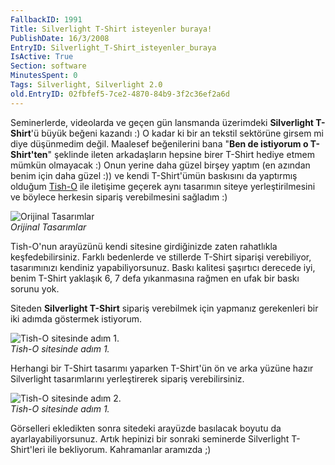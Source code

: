 ```yaml
---
FallbackID: 1991
Title: Silverlight T-Shirt isteyenler buraya!
PublishDate: 16/3/2008
EntryID: Silverlight_T-Shirt_isteyenler_buraya
IsActive: True
Section: software
MinutesSpent: 0
Tags: Silverlight, Silverlight 2.0
old.EntryID: 02fbfef5-7ce2-4870-84b9-3f2c36ef2a6d
---
```

Seminerlerde, videolarda ve geçen gün lansmanda üzerimdeki **Silverlight
T-Shirt**'ü büyük beğeni kazandı :) O kadar ki bir an tekstil sektörüne
girsem mi diye düşünmedim değil. Maalesef beğenilerini bana "**Ben de
istiyorum o T-Shirt'ten**" şeklinde ileten arkadaşların hepsine birer
T-Shirt hediye etmem mümkün olmayacak :) Onun yerine daha güzel birşey
yaptım (en azından benim için daha güzel :)) ve kendi T-Shirt'ümün
baskısını da yaptırmış olduğum [Tish-O](http://www.tish-o.com.tr/) ile
iletişime geçerek aynı tasarımın siteye yerleştirilmesini ve böylece
herkesin sipariş verebilmesini sağladım :)

![Orijinal
Tasarımlar](http://cdn.daron.yondem.com/assets/1991/15032008_3.jpg)\
*Orijinal Tasarımlar*

Tish-O'nun arayüzünü kendi sitesine girdiğinizde zaten rahatlıkla
keşfedebilirsiniz. Farklı bedenlerde ve stillerde T-Shirt siparişi
verebiliyor, tasarımınızı kendiniz yapabiliyorsunuz. Baskı kalitesi
şaşırtıcı derecede iyi, benim T-Shirt yaklaşık 6, 7 defa yıkanmasına
rağmen en ufak bir baskı sorunu yok.

Siteden **Silverlight T-Shirt** sipariş verebilmek için yapmanız
gerekenleri bir iki adımda göstermek istiyorum.

![Tish-O sitesinde adım
1.](http://cdn.daron.yondem.com/assets/1991/15032008_1.jpg)\
*Tish-O sitesinde adım 1.*

Herhangi bir T-Shirt tasarımı yaparken T-Shirt'ün ön ve arka yüzüne
hazır Silverlight tasarımlarını yerleştirerek sipariş verebilirsiniz.

![Tish-O sitesinde adım
2.](http://cdn.daron.yondem.com/assets/1991/15032008_2.jpg)\
*Tish-O sitesinde adım 1.*

Görselleri ekledikten sonra sitedeki arayüzde basılacak boyutu da
ayarlayabiliyorsunuz. Artık hepinizi bir sonraki seminerde Silverlight
T-Shirt'leri ile bekliyorum. Kahramanlar aramızda ;)


